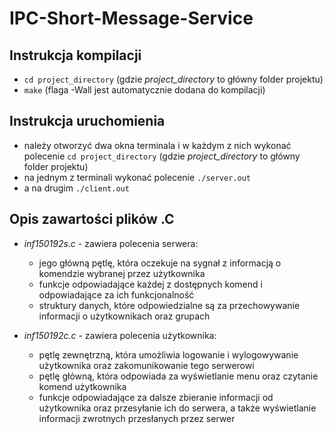 # IPC-Short-Message-Service


## Instrukcja kompilacji

* `cd project_directory` (gdzie _project\_directory_ to główny folder projektu)
* `make` (flaga -Wall jest automatycznie dodana do kompilacji)


## Instrukcja uruchomienia

* należy otworzyć dwa okna terminala i w każdym z nich wykonać polecenie `cd project_directory` (gdzie _project\_directory_ to główny folder projektu)
* na jednym z terminali wykonać polecenie `./server.out`
* a na drugim `./client.out`


## Opis zawartości plików .C

* _inf150192s.c_ - zawiera polecenia serwera:
  
  * jego główną pętlę, która oczekuje na sygnał z informacją o komendzie wybranej przez użytkownika
  * funkcje odpowiadające każdej z dostępnych komend i odpowiadające za ich funkcjonalność
  * struktury danych, które odpowiedzialne są za przechowywanie informacji o użytkownikach oraz grupach

* _inf150192c.c_ - zawiera polecenia użytkownika:

  * pętlę zewnętrzną, która umożliwia logowanie i wylogowywanie użytkownika oraz zakomunikowanie tego serwerowi
  * pętlę główną, która odpowiada za wyświetlanie menu oraz czytanie komend użytkownika
  * funkcje odpowiadające za dalsze zbieranie informacji od użytkownika oraz przesyłanie ich do serwera, a także wyświetlanie informacji zwrotnych przesłanych przez serwer
